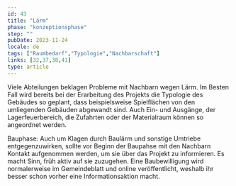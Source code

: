 ```yaml
---
id: 43
title: "Lärm"
phase: "konzeptionsphase"
step: ""
pubDate: 2023-11-24
locale: de
tags: ["Raumbedarf","Typologie","Nachbarschaft"]
links: [32,37,38,41]
type: article
---
```


Viele Abteilungen beklagen Probleme mit Nachbarn wegen Lärm. Im Besten Fall wird bereits bei der Erarbeitung des Projekts die Typologie des Gebäudes so geplant, dass beispielsweise Spielflächen von den umliegenden Gebäuden abgewandt sind. Auch Ein- und Ausgänge, der Lagerfeuerbereich, die Zufahrten oder der Materialraum können so angeordnet werden.


Bauphase: Auch um Klagen durch Baulärm und sonstige Umtriebe entgegenzuwirken, sollte vor Beginn der Baupahse mit den Nachbarn Kontakt aufgenommen werden, um sie über das Projekt zu informieren. Es macht Sinn, früh aktiv auf sie zuzugehen. Eine Baubewilligung wird normalerweise im Gemeindeblatt und online veröffentlicht, weshalb ihr besser schon vorher eine Informationsaktion macht.
